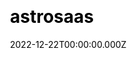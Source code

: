 ---
title: astrosaas
website: https://astrosaas.netlify.app/
date: 2022-12-22T00:00:00.000Z
description: >-
  Modern Sass home page template that supports light and dark theme built with
  tailwindcss using tailus blocks.
ssg:
  - Hugo
css:
  - Bootstrap
cms:
  - Scss
category:
  - Blog
draft: false
---
